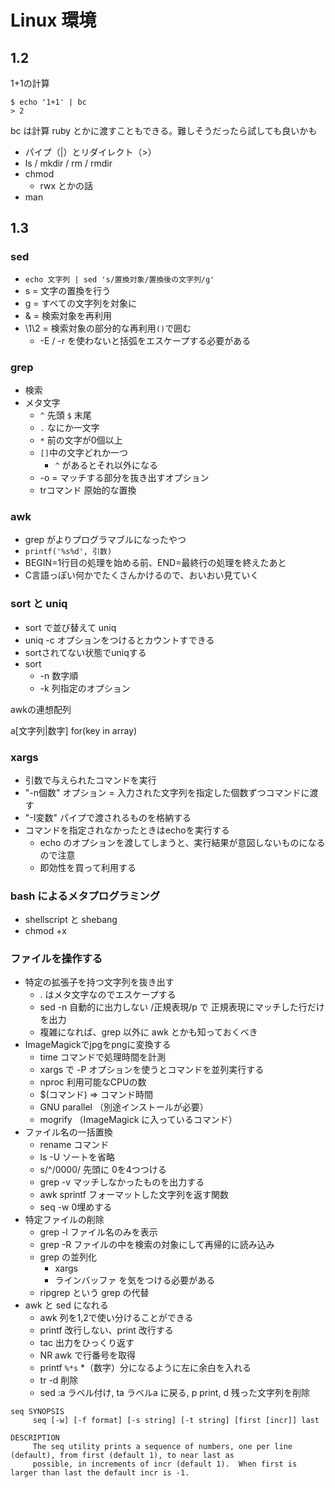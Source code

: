 # Linux 環境

## 1.2

1+1の計算

```
$ echo '1+1' | bc
> 2
```

bc は計算
ruby とかに渡すこともできる。難しそうだったら試しても良いかも

* パイプ（|）とリダイレクト（>）
* ls / mkdir / rm / rmdir
* chmod
  * rwx とかの話
* man

## 1.3

### sed

* `echo 文字列 | sed 's/置換対象/置換後の文字列/g'`
* s = 文字の置換を行う
* g = すべての文字列を対象に
* & = 検索対象を再利用
* \1\2 = 検索対象の部分的な再利用`()`で囲む
  * -E / -r を使わないと括弧をエスケープする必要がある

###  grep

* 検索
* メタ文字
  * `^` 先頭 `$` 末尾
  * `.` なにか一文字
  * `*` 前の文字が0個以上
  * `[]`中の文字どれか一つ
    * `^` があるとそれ以外になる
  * -o = マッチする部分を抜き出すオプション
  * trコマンド 原始的な置換

### awk

* grep がよりプログラマブルになったやつ
* `printf('%s%d', 引数)`
* BEGIN=1行目の処理を始める前、END=最終行の処理を終えたあと
* C言語っぽい何かでたくさんかけるので、おいおい見ていく

### sort と uniq

* sort で並び替えて uniq
* uniq -c オプションをつけるとカウントすできる
* sortされてない状態でuniqする
* sort
  * -n 数字順
  * -k 列指定のオプション

awkの連想配列

a[文字列|数字]
for(key in array)

### xargs

* 引数で与えられたコマンドを実行
* "-n個数" オプション = 入力された文字列を指定した個数ずつコマンドに渡す
* "-I変数" パイプで渡されるものを格納する
* コマンドを指定されなかったときはechoを実行する
  * echo のオプションを渡してしまうと、実行結果が意図しないものになるので注意
  * 即効性を買って利用する

### bash によるメタプログラミング

* shellscript と shebang
* chmod +x

### ファイルを操作する

* 特定の拡張子を持つ文字列を抜き出す
  * . はメタ文字なのでエスケープする
  * sed -n 自動的に出力しない /正規表現/p で 正規表現にマッチした行だけを出力
  * 複雑になれば、grep 以外に awk とかも知っておくべき
* ImageMagickでjpgをpngに変換する
  * time コマンドで処理時間を計測
  * xargs で -P オプションを使うとコマンドを並列実行する
  * nproc 利用可能なCPUの数
  * $(コマンド) => コマンド時間
  * GNU parallel （別途インストールが必要）
  * mogrify （ImageMagick に入っているコマンド）
* ファイル名の一括置換
  * rename コマンド
  * ls -U ソートを省略
  * s/^/0000/ 先頭に 0を4つつける
  * grep -v マッチしなかったものを出力する
  * awk sprintf フォーマットした文字列を返す関数
  * seq -w 0埋めする
* 特定ファイルの削除
  * grep -l ファイル名のみを表示
  * grep -R ファイルの中を検索の対象にして再帰的に読み込み
  * grep の並列化
    * xargs
    * ラインバッファ を気をつける必要がある
  * ripgrep という grep の代替
* awk と sed になれる
  * awk 列を$1,$2で使い分けることができる
  * printf 改行しない、print 改行する
  * tac 出力をひっくり返す
  * NR awk で行番号を取得
  * printf `%*s` *（数字）分になるように左に余白を入れる
  * tr -d 削除
  * sed :a ラベル付け, ta ラベルa に戻る, p print, d 残った文字列を削除

```
seq SYNOPSIS
     seq [-w] [-f format] [-s string] [-t string] [first [incr]] last

DESCRIPTION
     The seq utility prints a sequence of numbers, one per line (default), from first (default 1), to near last as
     possible, in increments of incr (default 1).  When first is larger than last the default incr is -1.
```